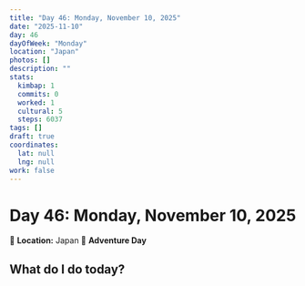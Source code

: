 ```yaml
---
title: "Day 46: Monday, November 10, 2025"
date: "2025-11-10"
day: 46
dayOfWeek: "Monday"
location: "Japan"
photos: []
description: ""
stats:
  kimbap: 1
  commits: 0
  worked: 1
  cultural: 5
  steps: 6037
tags: []
draft: true
coordinates:
  lat: null
  lng: null
work: false
---
```

# Day 46: Monday, November 10, 2025

📍 **Location:** Japan
🎒 **Adventure Day**

## What do I do today?


